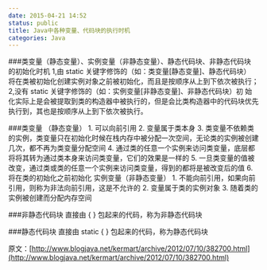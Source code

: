 ```yaml
---
date: 2015-04-21 14:52
status: public
title: Java中各种变量、代码块的执行时机
categories: Java
---
```


###类变量（静态变量）、实例变量（非静态变量）、静态代码块、非静态代码块 的初始化时机
    1,由 static 关键字修饰的（如：类变量[静态变量]、静态代码块）
    将在类被初始化创建实例对象之前被初始化，而且是按顺序从上到下依次被执行；
    2,没有 static 关键字修饰的（如：实例变量[非静态变量]、非静态代码块）初
    始化实际上是会被提取到类的构造器中被执行的，但是会比类构造器中的代码块优先
    执行到，其也是按顺序从上到下依次被执行。
    
###类变量 （静态变量）
    1. 可以向前引用
    2. 变量属于类本身
    3. 类变量不依赖类的实例，类变量只在初始化时候在栈内存中被分配一次空间，无论类的实例被创建几次，都不再为类变量分配空间
    4. 通过类的任意一个实例来访问类变量，底层都将将其转为通过类本身来访问类变量，它们的效果是一样的
    5. 一旦类变量的值被改变，通过类或类的任意一个实例来访问类变量，得到的都将是被改变后的值
    6. 将在类的初始化之前初始化
实例变量（非静态变量）
    1. 不能向前引用，如果向前引用，则称为非法向前引用，这是不允许的
    2. 变量属于类的实例对象
    3. 随着类的实例被创建而分配内存空间

###非静态代码块
    直接由 { } 包起来的代码，称为非静态代码块

###静态代码块
    直接由 static { } 包起来的代码，称为静态代码块

原文：[http://www.blogjava.net/kermart/archive/2012/07/10/382700.html](http://www.blogjava.net/kermart/archive/2012/07/10/382700.html)
